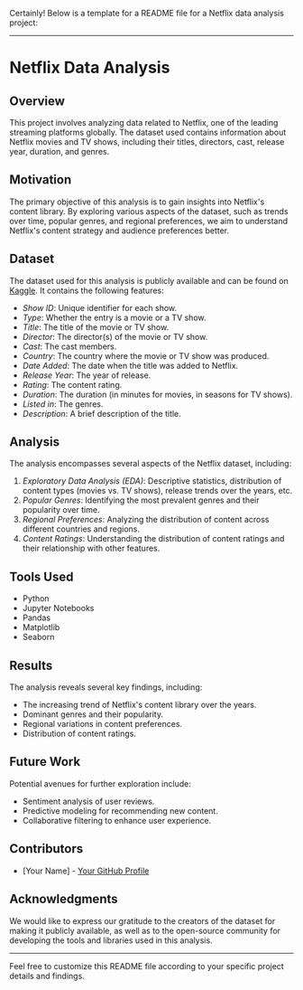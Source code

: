 Certainly! Below is a template for a README file for a Netflix data analysis project:

---

# Netflix Data Analysis

## Overview

This project involves analyzing data related to Netflix, one of the leading streaming platforms globally. The dataset used contains information about Netflix movies and TV shows, including their titles, directors, cast, release year, duration, and genres.

## Motivation

The primary objective of this analysis is to gain insights into Netflix's content library. By exploring various aspects of the dataset, such as trends over time, popular genres, and regional preferences, we aim to understand Netflix's content strategy and audience preferences better.

## Dataset

The dataset used for this analysis is publicly available and can be found on [Kaggle](https://www.kaggle.com/shivamb/netflix-shows). It contains the following features:

- *Show ID*: Unique identifier for each show.
- *Type*: Whether the entry is a movie or a TV show.
- *Title*: The title of the movie or TV show.
- *Director*: The director(s) of the movie or TV show.
- *Cast*: The cast members.
- *Country*: The country where the movie or TV show was produced.
- *Date Added*: The date when the title was added to Netflix.
- *Release Year*: The year of release.
- *Rating*: The content rating.
- *Duration*: The duration (in minutes for movies, in seasons for TV shows).
- *Listed in*: The genres.
- *Description*: A brief description of the title.

## Analysis

The analysis encompasses several aspects of the Netflix dataset, including:

1. *Exploratory Data Analysis (EDA)*: Descriptive statistics, distribution of content types (movies vs. TV shows), release trends over the years, etc.
2. *Popular Genres*: Identifying the most prevalent genres and their popularity over time.
3. *Regional Preferences*: Analyzing the distribution of content across different countries and regions.
4. *Content Ratings*: Understanding the distribution of content ratings and their relationship with other features.

## Tools Used

- Python
- Jupyter Notebooks
- Pandas
- Matplotlib
- Seaborn

## Results

The analysis reveals several key findings, including:

- The increasing trend of Netflix's content library over the years.
- Dominant genres and their popularity.
- Regional variations in content preferences.
- Distribution of content ratings.
## Future Work

Potential avenues for further exploration include:

- Sentiment analysis of user reviews.
- Predictive modeling for recommending new content.
- Collaborative filtering to enhance user experience.

## Contributors

- [Your Name] - [Your GitHub Profile](https://github.com/mohdzaid1452/Internship1/edit/main/README.md)

## Acknowledgments

We would like to express our gratitude to the creators of the dataset for making it publicly available, as well as to the open-source community for developing the tools and libraries used in this analysis.

---

Feel free to customize this README file according to your specific project details and findings.
 
